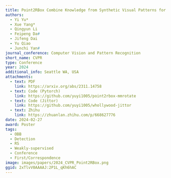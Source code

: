 ```yaml
---
title: Point2RBox Combine Knowledge from Synthetic Visual Patterns for End-to-end Oriented Object Detection with Single Point Supervision
authors:
  - Yi Yu*
  - Xue Yang*
  - Qingyun Li
  - Feipeng Da#
  - Jifeng Dai
  - Yu Qiao
  - Junchi Yan#
journal_conference: Computer Vision and Pattern Recognition
short_name: CVPR
type: Conference
year: 2024
additional_info: Seattle WA, USA
attachments:
  - text: PDF
    link: https://arxiv.org/abs/2311.14758
  - text: Code (Pytorch)
    link: https://github.com/yuyi1005/point2rbox-mmrotate
  - text: Code (Jittor)
    link: https://github.com/yuyi1005/whollywood-jittor
  - text: Zhihu
    link: https://zhuanlan.zhihu.com/p/668627776
date: 2024-02-27
award: Poster
tags:
  - OBB
  - Detection
  - RS
  - Weakly-supervised
  - Conference
  - First/Correspondence
image: images/papers/2024_CVPR_Point2RBox.png
ggid: 2xTlvV0AAAAJ:2P1L_qKh6hAC
---
```


